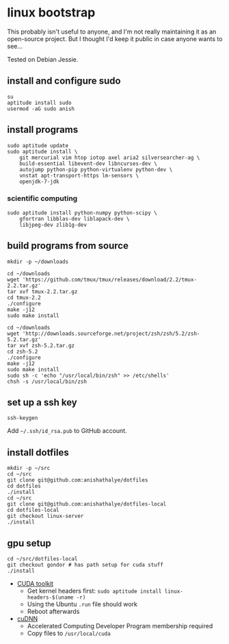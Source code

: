 # linux bootstrap

This probably isn't useful to anyone, and I'm not really maintaining it as an
open-source project. But I thought I'd keep it public in case anyone wants to
see...

Tested on Debian Jessie.

## install and configure sudo

```
su
aptitude install sudo
usermod -aG sudo anish
```

## install programs

```
sudo aptitude update
sudo aptitude install \
    git mercurial vim htop iotop axel aria2 silversearcher-ag \
    build-essential libevent-dev libncurses-dev \
    autojump python-pip python-virtualenv python-dev \
    vnstat apt-transport-https lm-sensors \
    openjdk-7-jdk
```

### scientific computing

```
sudo aptitude install python-numpy python-scipy \
    gfortran libblas-dev liblapack-dev \
    libjpeg-dev zlib1g-dev
```

## build programs from source

```
mkdir -p ~/downloads

cd ~/downloads
wget 'https://github.com/tmux/tmux/releases/download/2.2/tmux-2.2.tar.gz'
tar xvf tmux-2.2.tar.gz
cd tmux-2.2
./configure
make -j12
sudo make install

cd ~/downloads
wget 'http://downloads.sourceforge.net/project/zsh/zsh/5.2/zsh-5.2.tar.gz'
tar xvf zsh-5.2.tar.gz
cd zsh-5.2
./configure
make -j12
sudo make install
sudo sh -c 'echo "/usr/local/bin/zsh" >> /etc/shells'
chsh -s /usr/local/bin/zsh
```

## set up a ssh key

```
ssh-keygen
```

Add `~/.ssh/id_rsa.pub` to GitHub account.

## install dotfiles

```
mkdir -p ~/src
cd ~/src
git clone git@github.com:anishathalye/dotfiles
cd dotfiles
./install
cd ~/src
git clone git@github.com:anishathalye/dotfiles-local
cd dotfiles-local
git checkout linux-server
./install
```

## gpu setup

```
cd ~/src/dotfiles-local
git checkout gondor # has path setup for cuda stuff
./install
```

* [CUDA toolkit](https://developer.nvidia.com/cuda-downloads)
    * Get kernel headers first: `sudo aptitude install linux-headers-$(uname -r)`
    * Using the Ubuntu `.run` file should work
    * Reboot afterwards
* [cuDNN](https://developer.nvidia.com/rdp/cudnn-download)
    * Accelerated Computing Developer Program membership required
    * Copy files to `/usr/local/cuda`
